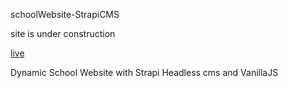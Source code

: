 schoolWebsite-StrapiCMS

site is under construction

[live](https://alidhuniya.github.io/schoolWebsite-StrapiCMS/)

Dynamic School Website with Strapi Headless cms and VanillaJS